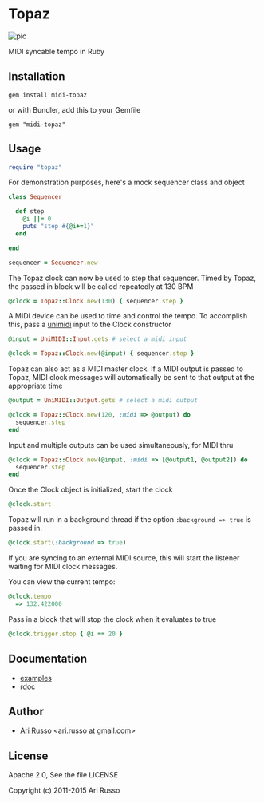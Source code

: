 # Topaz

![pic](http://img526.imageshack.us/img526/5781/topazt.jpg)

MIDI syncable tempo in Ruby

## Installation

`gem install midi-topaz`

  or with Bundler, add this to your Gemfile

`gem "midi-topaz"`

## Usage

```ruby
require "topaz"
```

For demonstration purposes, here's a mock sequencer class and object

```ruby
class Sequencer

  def step
    @i ||= 0
    puts "step #{@i+=1}"
  end

end

sequencer = Sequencer.new
```

The Topaz clock can now be used to step that sequencer.  Timed by Topaz, the passed in block will be called repeatedly at 130 BPM

```ruby
@clock = Topaz::Clock.new(130) { sequencer.step }
```

A MIDI device can be used to time and control the tempo.  To accomplish this, pass a [unimidi](https://github.com/arirusso/unimidi) input to the Clock constructor

```ruby
@input = UniMIDI::Input.gets # select a midi input

@clock = Topaz::Clock.new(@input) { sequencer.step }
```

Topaz can also act as a MIDI master clock. If a MIDI output is passed to Topaz, MIDI clock messages will automatically be sent to that output at the appropriate time

```ruby
@output = UniMIDI::Output.gets # select a midi output

@clock = Topaz::Clock.new(120, :midi => @output) do
  sequencer.step
end
```

Input and multiple outputs can be used simultaneously, for MIDI thru

```ruby
@clock = Topaz::Clock.new(@input, :midi => [@output1, @output2]) do
  sequencer.step
end
```

Once the Clock object is initialized, start the clock

```ruby
@clock.start
```

Topaz will run in a background thread if the option `:background => true` is passed in.

```ruby
@clock.start(:background => true)
```

If you are syncing to an external MIDI source, this will start the listener waiting for MIDI clock messages.

You can view the current tempo:

```ruby
@clock.tempo
  => 132.422000
```

Pass in a block that will stop the clock when it evaluates to true

```ruby
@clock.trigger.stop { @i == 20 }
```

## Documentation

* [examples](http://github.com/arirusso/topaz/tree/master/examples)
* [rdoc](http://rdoc.info/gems/midi-topaz)

## Author

* [Ari Russo](http://github.com/arirusso) <ari.russo at gmail.com>

## License

Apache 2.0, See the file LICENSE

Copyright (c) 2011-2015 Ari Russo

